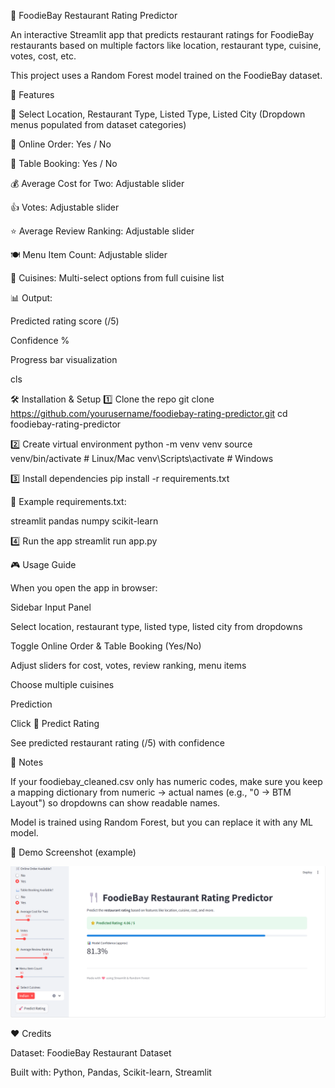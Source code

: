 🍴 FoodieBay Restaurant Rating Predictor

An interactive Streamlit app that predicts restaurant ratings for FoodieBay restaurants based on multiple factors like location, restaurant type, cuisine, votes, cost, etc.

This project uses a Random Forest model trained on the FoodieBay dataset.

🚀 Features

📍 Select Location, Restaurant Type, Listed Type, Listed City
(Dropdown menus populated from dataset categories)

🛒 Online Order: Yes / No

📖 Table Booking: Yes / No

💰 Average Cost for Two: Adjustable slider

👍 Votes: Adjustable slider

⭐ Average Review Ranking: Adjustable slider

🍽 Menu Item Count: Adjustable slider

🍜 Cuisines: Multi-select options from full cuisine list

📊 Output:

Predicted rating score (/5)

Confidence %

Progress bar visualization

cls

🛠 Installation & Setup
1️⃣ Clone the repo
git clone https://github.com/yourusername/foodiebay-rating-predictor.git
cd foodiebay-rating-predictor

2️⃣ Create virtual environment
python -m venv venv
source venv/bin/activate    # Linux/Mac
venv\Scripts\activate       # Windows

3️⃣ Install dependencies
pip install -r requirements.txt


📌 Example requirements.txt:

streamlit
pandas
numpy
scikit-learn

4️⃣ Run the app
streamlit run app.py

🎮 Usage Guide

When you open the app in browser:

Sidebar Input Panel

Select location, restaurant type, listed type, listed city from dropdowns

Toggle Online Order & Table Booking (Yes/No)

Adjust sliders for cost, votes, review ranking, menu items

Choose multiple cuisines

Prediction

Click 🚀 Predict Rating

See predicted restaurant rating (/5) with confidence

🔗 Notes

If your foodiebay_cleaned.csv only has numeric codes, make sure you keep a mapping dictionary from numeric → actual names (e.g., "0 → BTM Layout") so dropdowns can show readable names.

Model is trained using Random Forest, but you can replace it with any ML model.

📸 Demo Screenshot (example)

![alt text](image.png)

❤️ Credits

Dataset: FoodieBay Restaurant Dataset

Built with: Python, Pandas, Scikit-learn, Streamlit